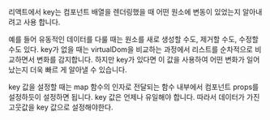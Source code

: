 리액트에서 key는 컴포넌트 배열을 렌더링했을 때 어떤 원소에 변동이 있었는지 알아내려고 사용 합니다.

예를 들어 유동적인 데이터를 다룰 때는 원소를 새로 생성할 수도, 제거할 수도, 수정할 수도 있다.
key가 없을 때는 virtualDom을 비교하는 과정에서 리스트를 순차적으로 비교하면서 변화를 감지합니다.
하지만 key가 있다면 이 값을 사용하여 어떤 변화가 일어났는지 더욱 빠르 게 알아낼 수 있습니다.



key 값을 설정할 때는 map 함수의 인자로 전달되는 함수 내부에서 컴포넌트 props를 설정하듯이 설정하면 됩니다.
key 값은 언제나 유일해야 합니다.
따라서 데이터가 가진 고웃값을 key 값으로 설정해야한다.
